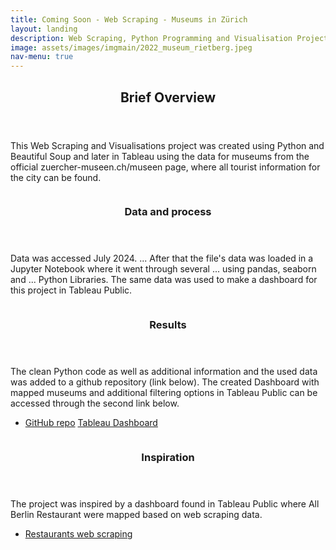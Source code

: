 ```yaml
---
title: Coming Soon - Web Scraping - Museums in Zürich
layout: landing
description: Web Scraping, Python Programming and Visualisation Project
image: assets/images/imgmain/2022_museum_rietberg.jpeg
nav-menu: true
---
```


<!-- Main -->
<div id="main">

<!-- One -->
<section id="one">
	<div class="inner">
		<header class="major">
			<h2>Brief Overview</h2>
		</header>
		<p>This Web Scraping and Visualisations project was created using Python and Beautiful Soup and later in Tableau using the data for museums from the official zuercher-museen.ch/museen page, where all tourist information for the city can be found.</p>
	</div>
</section>

<!-- Two -->
<section id="two" class="spotlights">
	<section>
		<a href="generic.html" class="image">
			<img src="{{ site.baseurl }}/assets/images/pic07.jpg" alt="" data-position="center center" />
		</a>
		<div class="content">
			<div class="inner">
				<header class="major">
					<h3>Data and process</h3>
				</header>
				<p>Data was accessed July 2024. ... After that the file's data was loaded in a Jupyter Notebook where it went through several ... using pandas, seaborn and ... Python Libraries. The same data was used to make a dashboard for this project in Tableau Public.</p>
			</div>
		</div>
	</section>
	<section>
		<a href="generic.html" class="image">
			<img src="{{ site.baseurl }}/assets/images/pic07.jpg" alt="" data-position="center center" />
		</a>
		<div class="content">
			<div class="inner">
				<header class="major">
					<h3>Results</h3>
				</header>
				<p>The clean Python code as well as additional information and the used data was added to a github repository (link below). The created Dashboard with mapped museums and additional filtering options in Tableau Public can be accessed through the second link below. </p>
				<ul class="actions">
					<li>
						<a href="generic.html" class="button">GitHub repo</a>
						<a href="generic.html" class="button">Tableau Dashboard</a>
					</li>
				</ul>
			</div>
		</div>
	</section>
	<section>
		<a href="generic.html" class="image">
			<img src="{{ site.baseurl }}/assets/images/pic09.jpg" alt="" data-position="top center" />
		</a>
		<div class="content">
			<div class="inner">
				<header class="major">
					<h3>Inspiration</h3>
				</header>
				<p>The project was inspired by a dashboard found in Tableau Public where All Berlin Restaurant were mapped based on web scraping data. </p>
				<ul class="actions">
					<li><a href="generic.html" class="button">Restaurants web scraping</a></li>
				</ul>
			</div>
		</div>
	</section>
	<section>
		<a href="generic.html" class="image">
			<img src="{{ site.baseurl }}/assets/images/pic09.jpg" alt="" data-position="25% 25%" />
		</a>
	</section>
</section>

</div>
